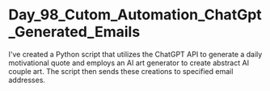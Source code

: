 # Day_98_Cutom_Automation_ChatGpt_Generated_Emails
I've created a Python script that utilizes the ChatGPT API to generate a daily motivational quote and employs an AI art generator to create abstract AI couple art. The script then sends these creations to specified email addresses.
